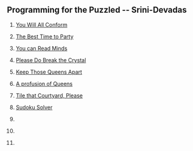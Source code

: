 ## Programming for the Puzzled -- Srini-Devadas

1. [You Will All Conform](https://github.com/Caliber-X/Programming-for-the-Puzzled----Srini-Devadas/tree/master/Puzzle%201)

2. [The Best Time to Party](https://github.com/Caliber-X/Programming-for-the-Puzzled----Srini-Devadas/tree/master/Puzzle%202)

3. [You can Read Minds](https://github.com/Caliber-X/Programming-for-the-Puzzled----Srini-Devadas/tree/master/Puzzle%203)

4. [Please Do Break the Crystal](https://github.com/Caliber-X/Programming-for-the-Puzzled----Srini-Devadas/tree/master/Puzzle%204)

5. [Keep Those Queens Apart](https://github.com/Caliber-X/Programming-for-the-Puzzled----Srini-Devadas/tree/master/Puzzle%205)

6. [A profusion of Queens](https://github.com/Caliber-X/Programming-for-the-Puzzled----Srini-Devadas/tree/master/Puzzle%206)

7. [Tile that Courtyard, Please](https://github.com/Caliber-X/Programming-for-the-Puzzled----Srini-Devadas/tree/master/Puzzle%207)

8. [Sudoku Solver](https://github.com/Caliber-X/Programming-for-the-Puzzled----Srini-Devadas/tree/master/Puzzle%208)

9. []()

10. []()

11. []()
